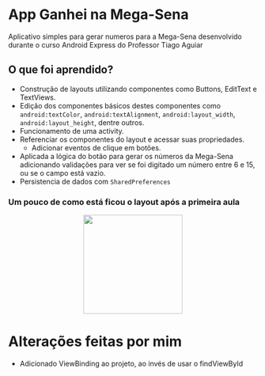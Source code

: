 # App Ganhei na Mega-Sena
Aplicativo simples para gerar numeros para a Mega-Sena desenvolvido durante o curso Android Express do Professor Tiago Aguiar

## O que foi aprendido?
* Construção de layouts utilizando componentes como Buttons, EditText e TextViews.
* Edição dos componentes básicos destes componentes como `android:textColor`, `android:textAlignment`, `android:layout_width`, `android:layout_height`, dentre outros.
* Funcionamento de uma activity.
* Referenciar os componentes do layout e acessar suas propriedades.
  * Adicionar eventos de clique em botões.
* Aplicada a lógica do botão para gerar os números da Mega-Sena adicionando validações para ver se foi digitado um número entre 6 e 15, ou se o campo está vazio.
* Persistencia de dados com `SharedPreferences`

### Um pouco de como está ficou o layout após a primeira aula
<p align ="center">
  <img src="https://github.com/murilofb1/ganhei_na_megasena/assets/74936314/e8db9e50-6a0d-4512-ada3-b1a91aef7a82" width="200"/>
</p>

# Alterações feitas por mim
* Adicionado ViewBinding ao projeto, ao invés de usar o findViewById